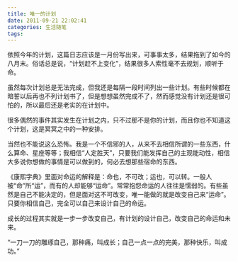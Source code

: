 ```yaml
---
title: 唯一的计划
date: 2011-09-21 22:02:41
categories: 生活随笔
tags:
---
```


依照今年的计划，这篇日志应该是一月份写出来，可事事太多，结果拖到了如今的八月末。俗话总是说，“计划赶不上变化”，结果很多人索性毫不去规划，顺听于命。

虽然每次计划总是无法完成，但我还是每隔一段时间列出一些计划。有些时候都在暗誓以后再也不列计划书了，但是想想虽然完成不了，然而感觉没有计划还是很可怕的，所以最后还是老实的在计划中。

很多偶然的事件其实发生在计划之内，只不过那不是你的计划，而且你也不知道这个计划，这是冥冥之中的一种安排。

当然也不能说这么恐怖。我是一个不信邪的人，从来不去相信所谓的一些东西，什么算命、星座等等；我相信“人定胜天”，只要我们能发挥自己的主观能动性，相信大多说你想做的事情是可以做到的，何必去想那些宿命的东西。

《康熙字典》里面对命运的解释是：命也，不可改；运也，可以转。一般人被“命”所“运”，而有的人却能够“运命”。常常抱怨命运的人往往是懦弱的。有些虽然是自己不能决定的，但是面对这不可改变，唯一能做的就是改变自己来“运命”。只要你相信自己，完全可以自己来设计自己的命运。

成长的过程其实就是一步一步改变自己，有计划的设计自己，改变自己的命运和未来。

“一刀一刀的雕琢自己，那种痛，叫成长；自己一点一点的完美，那种快乐，叫成功。”
